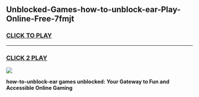 
## Unblocked-Games-how-to-unblock-ear-Play-Online-Free-7fmjt
<h3>
<a href="https://premium76.site?title=how-to-unblock-ear&ref=26A">CLICK TO PLAY</a></h3>
<hr>

<h3>
<a href="https://premium76.site?title=how-to-unblock-ear&ref=26A">CLICK 2 PLAY</a>
  
</h3>

<a href="https://premium76.site?title=how-to-unblock-ear&ref=26A"><img src="https://clearcache.store/games.png"></a>


**how-to-unblock-ear games unblocked: Your Gateway to Fun and Accessible Online Gaming**

